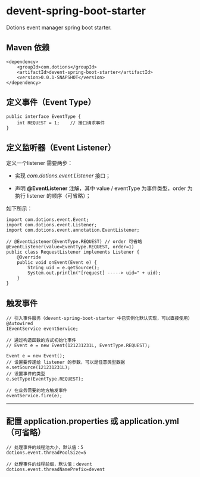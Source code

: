 # devent-spring-boot-starter
Dotions event manager spring boot starter.


## Maven 依赖
```
<dependency>
    <groupId>com.dotions</groupId>
    <artifactId>devent-spring-boot-starter</artifactId>
    <version>0.0.1-SNAPSHOT</version>
</dependency>
```

## 定义事件（Event Type）
```
public interface EventType {
	int REQUEST = 1;    // 接口请求事件
}
```

## 定义监听器（Event Listener）
定义一个listener 需要两步：

* 实现 *com.dotions.event.Listener* 接口；

* 声明 **@EventListener** 注解，其中 value / eventType 为事件类型，order 为执行 listener 的顺序（可省略）；


如下所示：
```
import com.dotions.event.Event;
import com.dotions.event.Listener;
import com.dotions.event.annotation.EventListener;

// @EventListener(EventType.REQUEST) // order 可省略
@EventListener(value=EventType.REQUEST, order=1)
public class RequestListener implements Listener {
	@Override
	public void onEvent(Event e) {
		String uid = e.getSource();
		System.out.println("[request] -----> uid=" + uid);
	}
}
```

## 触发事件
```
// 引入事件服务（devent-spring-boot-starter 中已实例化默认实现，可以直接使用）
@Autowired
IEventService eventService;

// 通过构造函数的方式初始化事件
// Event e = new Event(121231231L, EventType.REQUEST);

Event e = new Event();
// 设置要传递给 listener 的参数，可以是任意类型数据
e.setSource(121231231L);
// 设置事件的类型
e.setType(EventType.REQUEST);

// 在业务需要的地方触发事件
eventService.fire(e);
```

---

## 配置 application.properties 或 application.yml（可省略）
```
// 处理事件的线程池大小，默认值：5
dotions.event.threadPoolSize=5

// 处理事件的线程前缀，默认值：devent
dotions.event.threadNamePrefix=devent
```